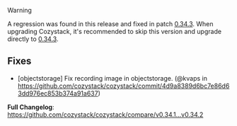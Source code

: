 <!--
https://github.com/cozystack/cozystack/releases/tag/v0.34.2
-->

> [!WARNING]
> A regression was found in this release and fixed in patch [0.34.3](https://github.com/cozystack/cozystack/releases/tag/v0.34.3).
> When upgrading Cozystack, it's recommended to skip this version and upgrade directly to [0.34.3](https://github.com/cozystack/cozystack/releases/tag/v0.34.3).


## Fixes

* [objectstorage] Fix recording image in objectstorage. (@kvaps in https://github.com/cozystack/cozystack/commit/4d9a8389d6bc7e86d63dd976ec853b374a91a637)

**Full Changelog**: https://github.com/cozystack/cozystack/compare/v0.34.1...v0.34.2